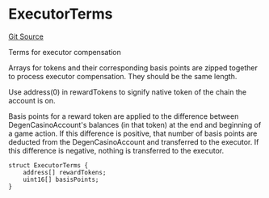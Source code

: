 # ExecutorTerms
[Git Source](https://github.com/PermissionlessGames/degen-casino/blob/eeec5da64eafafc334b5c5c3459f814052f854fd/src/AccountSystem.sol)

Terms for executor compensation

Arrays for tokens and their corresponding basis points are zipped together to process executor compensation.
They should be the same length.

Use address(0) in rewardTokens to signify native token of the chain the account is on.

Basis points for a reward token are applied to the difference between DegenCasinoAccount's balances (in that token)
at the end and beginning of a game action. If this difference is positive, that number of basis points are deducted from the
DegenCasinoAccount and transferred to the executor. If this difference is negative, nothing is transferred to the executor.


```solidity
struct ExecutorTerms {
    address[] rewardTokens;
    uint16[] basisPoints;
}
```

